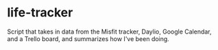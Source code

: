 # life-tracker
 Script that takes in data from the Misfit tracker, Daylio, Google Calendar, and a Trello board, and summarizes how I've been doing.
